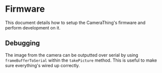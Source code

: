 # Firmware

This document details how to setup the CameraThing's firmware and perform development on it.



## Debugging

The image from the camera can be outputted over serial by using `frameBufferToSerial` within the `takePicture` method. This is useful to make sure everything's wired up correctly.